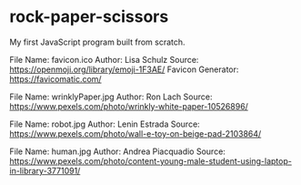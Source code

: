 # rock-paper-scissors
My first JavaScript program built from scratch.

File Name: favicon.ico
Author: Lisa Schulz
Source: https://openmoji.org/library/emoji-1F3AE/
Favicon Generator: https://favicomatic.com/

File Name: wrinklyPaper.jpg
Author: Ron Lach
Source: https://www.pexels.com/photo/wrinkly-white-paper-10526896/

File Name: robot.jpg
Author: Lenin Estrada
Source: https://www.pexels.com/photo/wall-e-toy-on-beige-pad-2103864/

File Name: human.jpg
Author: Andrea Piacquadio
Source: https://www.pexels.com/photo/content-young-male-student-using-laptop-in-library-3771091/
